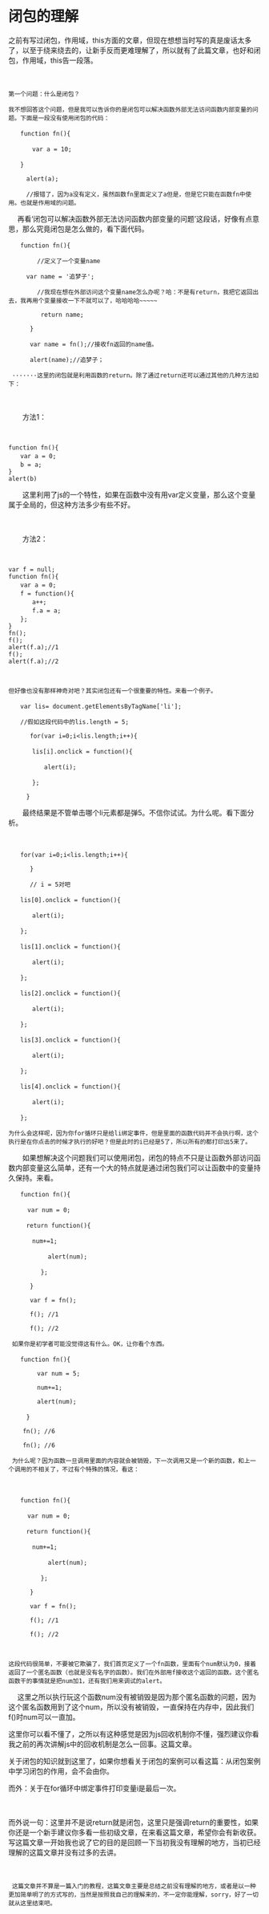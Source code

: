 # 闭包的理解


之前有写过闭包，作用域，this方面的文章，但现在想想当时写的真是废话太多了，以至于绕来绕去的，让新手反而更难理解了，所以就有了此篇文章，也好和闭包，作用域，this告一段落。

　   

    第一个问题：什么是闭包？

    我不想回答这个问题，但是我可以告诉你的是闭包可以解决函数外部无法访问函数内部变量的问题。下面是一段没有使用闭包的代码：

    　　function fn(){

    　　　　var a = 10;

    　　}

         alert(a);

         //报错了，因为a没有定义，虽然函数fn里面定义了a但是，但是它只能在函数fn中使用。也就是作用域的问题。

　  再看‘闭包可以解决函数外部无法访问函数内部变量的问题’这段话，好像有点意思，那么究竟闭包是怎么做的，看下面代码。

    　　function fn(){

            //定义了一个变量name

    　　　var name = '追梦子';

            //我现在想在外部访问这个变量name怎么办呢？哈：不是有return，我把它返回出去，我再用个变量接收一下不就可以了，哈哈哈哈~~~~~

             return name;

          }

          var name = fn();//接收fn返回的name值。

          alert(name);//追梦子；

     ·······这里的闭包就是利用函数的return。除了通过return还可以通过其他的几种方法如下：

　　

　　方法1：

    　　　　

    function fn(){
    　　var a = 0;
    　　b = a;
    }
    alert(b)

　　这里利用了js的一个特性，如果在函数中没有用var定义变量，那么这个变量属于全局的，但这种方法多少有些不好。

　　

　　方法2：

    　　

    var f = null;
    function fn(){
    　　var a = 0;
    　　f = function(){
    　　　　a++;
    　　　　f.a = a;
    　　};
    }
    fn();
    f();
    alert(f.a);//1
    f();
    alert(f.a);//2

 

    但好像也没有那样神奇对吧？其实闭包还有一个很重要的特性。来看一个例子。

    　　var lis= document.getElementsByTagName['li']; 

    　　//假如这段代码中的lis.length = 5;

          for(var i=0;i<lis.length;i++){

    　　　　lis[i].onclick = function(){

    　　　　　　alert(i);

    　　　　};

         }

　　最终结果是不管单击哪个li元素都是弹5。不信你试试。为什么呢。看下面分析。

    　　　　

    　　for(var i=0;i<lis.length;i++){

          }

          // i = 5对吧

    　　lis[0].onclick = function(){

    　　　　alert(i); 

    　　};

    　　lis[1].onclick = function(){

    　　　　alert(i); 

    　　};

    　　lis[2].onclick = function(){

    　　　　alert(i);

    　　};

    　　lis[3].onclick = function(){

    　　　　alert(i);

    　　};

    　　lis[4].onclick = function(){

    　　　　alert(i);

    　　};

    为什么会这样呢，因为你for循环只是给li绑定事件，但是里面的函数代码并不会执行啊，这个执行是在你点击的时候才执行的好吧？但是此时的i已经是5了，所以所有的都打印出5来了。

　　如果想解决这个问题我们可以使用闭包，闭包的特点不只是让函数外部访问函数内部变量这么简单，还有一个大的特点就是通过闭包我们可以让函数中的变量持久保持。来看。

    　　function fn(){

    　　  var num = 0;

    　　　return function(){

    　　　　num+=1;

               alert(num);　　　

             };　　

          }

          var f = fn();

          f(); //1

          f(); //2

     如果你是初学者可能没觉得这有什么。OK，让你看个东西。

    　　function fn(){

            var num = 5;

            num+=1;

            alert(num);

         }　　

        fn(); //6

        fn(); //6

     为什么呢？因为函数一旦调用里面的内容就会被销毁，下一次调用又是一个新的函数，和上一个调用的不相关了，不过有个特殊的情况，看这：

    　　

    　　function fn(){

    　　  var num = 0;

    　　　return function(){

    　　　　num+=1;

               alert(num);　　　

             };　　

          }

          var f = fn();

          f(); //1

          f(); //2

        

    这段代码很简单，不要被它欺骗了，我们首页定义了一个fn函数，里面有个num默认为0，接着返回了一个匿名函数（也就是没有名字的函数）。我们在外部用f接收这个返回的函数。这个匿名函数干的事情就是把num加1，还有我们用来调试的alert。

　 这里之所以执行玩这个函数num没有被销毁是因为那个匿名函数的问题，因为这个匿名函数用到了这个num，所以没有被销毁，一直保持在内存中，因此我们f()时num可以一直加。

   这里你可以看不懂了，之所以有这种感觉是因为js回收机制你不懂，强烈建议你看我之前的再次讲解js中的回收机制是怎么一回事。这篇文章。

 

   关于闭包的知识就到这里了，如果你想看关于闭包的案例可以看这篇：从闭包案例中学习闭包的作用，会不会由你。

   而外：关于在for循环中绑定事件打印变量i是最后一次。

　　

   而外说一句：这里并不是说return就是闭包，这里只是强调return的重要性，如果你还是一个新手建议你多看一些初级文章，在来看这篇文章，希望你会有新收获。写这篇文章一开始我也说了它的目的是回顾一下当初我没有理解的地方，当初已经理解的这篇文章并没有过多的去讲。

　
 

     这篇文章并不算是一篇入门的教程，这篇文章主要是总结之前没有理解的地方，或者是以一种更加简单明了的方式写的，当然是按照我自己的理解来的，不一定你能理解，sorry，好了一切就从这里结束吧。
